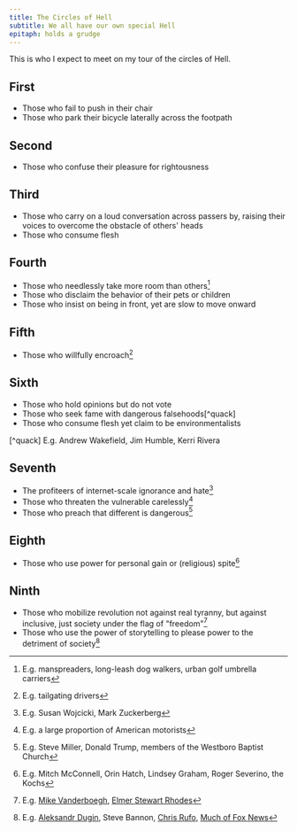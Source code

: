 ```yaml
---
title: The Circles of Hell
subtitle: We all have our own special Hell
epitaph: holds a grudge
---
```


This is who I expect to meet on my tour of the circles of Hell.

## First
<!-- Limbo -->

- Those who fail to push in their chair
- Those who park their bicycle laterally across the footpath

## Second
<!-- Lust -->

- Those who confuse their pleasure for rightousness

## Third
<!-- Gluttony -->

- Those who carry on a loud conversation across passers by, raising their voices to overcome the obstacle of others' heads
- Those who consume flesh

## Fourth
<!-- Greed -->

- Those who needlessly take more room than others[^big]
- Those who disclaim the behavior of their pets or children
- Those who insist on being in front, yet are slow to move onward

[^big]: E.g. manspreaders, long-leash dog walkers, urban golf umbrella carriers

## Fifth
<!-- Anger -->

- Those who willfully encroach[^encroach]

[^encroach]: E.g. tailgating drivers

## Sixth
<!-- Heresy -->

- Those who hold opinions but do not vote
- Those who seek fame with dangerous falsehoods[^quack]
- Those who consume flesh yet claim to be environmentalists

[^quack] E.g. Andrew Wakefield, Jim Humble, Kerri Rivera

## Seventh
<!-- Violence -->

- The profiteers of internet-scale ignorance and hate[^media]
- Those who threaten the vulnerable carelessly[^drivers]
- Those who preach that different is dangerous[^nazis]

[^media]:  E.g. Susan Wojcicki, Mark Zuckerberg
[^drivers]: E.g. a large proportion of American motorists
[^nazis]: E.g. Steve Miller, Donald Trump, members of the Westboro Baptist Church

## Eighth
<!-- Fraud -->

- Those who use power for personal gain or (religious) spite[^spite]

[^spite]: E.g. Mitch McConnell, Orin Hatch, Lindsey Graham, Roger Severino, the Kochs

## Ninth
<!-- Treachery -->

- Those who mobilize revolution not against real tyranny, but against inclusive, just society under the flag of "freedom"[^patriots]
- Those who use the power of storytelling to please power to the detriment of society[^svengali]

[^patriots]: E.g. [Mike Vanderboegh](https://en.wikipedia.org/wiki/3_Percenters), [Elmer Stewart Rhodes](https://www.splcenter.org/fighting-hate/extremist-files/individual/elmer-stewart-rhodes-0)
[^svengali]: E.g. [Aleksandr Dugin](https://en.wikipedia.org/wiki/Aleksandr_Dugin), Steve Bannon, [Chris Rufo](https://www.wsj.com/articles/new-left-urbanists-want-to-remake-your-city-11566512564), [Much of Fox News](https://www.wired.com/story/fox-news-is-now-a-threat-to-national-security/)

